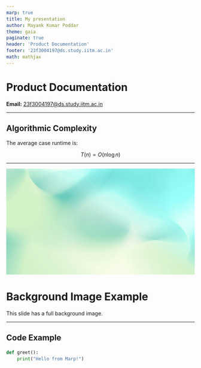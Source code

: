 ```yaml
---
marp: true
title: My presentation
author: Mayank Kumar Poddar
theme: gaia
paginate: true
header: 'Product Documentation'
footer: '23f3004197@ds.study.iitm.ac.in'
math: mathjax
---
```


<!-- _class: lead -->
# Product Documentation

**Email:** 23f3004197@ds.study.iitm.ac.in

---

## Algorithmic Complexity

The average case runtime is:

$$
T(n) = O(n \log n)
$$

---

![bg cover](background.jpg)
# Background Image Example

This slide has a full background image.

---

## Code Example

```python
def greet():
    print("Hello from Marp!")